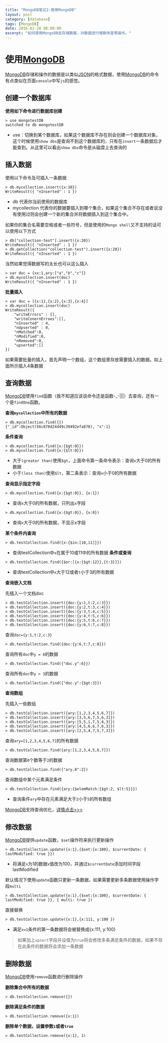```yaml
---
title: "MongoDB笔记2-使用MongoDB"
layout: post
category: [database]
tags: [MongoDB]
date: 2016-02-20 00:00:00
excerpt: "如何使用MongoDB去存储数据，对数据进行增删改查等操作。"
---
```


# 使用[MongoDB]

[MongoDB]存储和操作的数据是以类似[JSON]的格式数据，使用[MongoDB]的命令有点类似在页面`console`中写`js`的感觉。
## 创建一个数据库
__使用如下命令进行数据库创建__

```
> use mongotestDB
switched to db mongotestDB
```
* use：切换到某个数据库，如果这个数据库不存在则会创建一个数据库对象。这个时候使用`show dbs`是查询不到这个数据库的，只有在`insert`一条数据后才能查到。从这里可以看出`show dbs`命令是从磁盘上去查询的

## 插入数据
使用以下命令及可插入一条数据

```
> db.mycollection.insert({x:10})
WriteResult({ "nInserted" : 1 })
```

* db 代表你当前使用的数据库
* mycollection 代表你的数据要插入到哪个集合，如果这个集合不存在或者说没有使用过则会创建一个新的集合并将数据插入到这个集合中。

如果你的集合名需要空格或者一些符号，但是使用的`Mongo shell`又不支持的话可以使用以下方式

```
> db["collection-test"].insert({x:20})
WriteResult({ "nInserted" : 1 })
> db.getCollection("collection-test").insert({x:20})
WriteResult({ "nInserted" : 1 })
```

当然如果觉得数据写的太长也可以这么插入

```
> var doc = {xx:1,ary:["a","b","c"]}
> db.mycollection.insert(doc)
WriteResult({ "nInserted" : 1 })
```

__批量插入__

```
> var doc = [{x:1},{x:2},{x:3},{x:4}]
> db.mycollection.insert(doc)
WriteResult({ 
	"writeErrors" : [],
	"writeConernErroes":[],
	"nInserted" : 4,
	"nUpserted" : 0,
	"nMatched":0,
	"nModified":0,
	"nRemoved":0,
	"upserted":[]
})
```
如果需要批量的插入，首先声明一个数组，这个数组里存放需要插入的数据。如上面所示插入4条数据

## 查询数据

[MongoDB]使用`find`函数（我不知道应该说命令还是函数-_-|||）去查询，还有一个是`findOne`函数。

__查询`mycollection`中所有的数据__

```
> db.mycollection.find({})
{"_id":Object(56c870d24d49c30492efa870), "x":1}
```
__条件查询__

```
> db.mycollection.find({x:{$gt:0}})
> db.mycollection.find({x:{$lt:0}})
```

* 大于`(greater than)`使用`$gt`，上面命令第一条命令表示：查询`x`大于0的所有数据
* 小于`(less than)`使用`$lt`，第二条表示：查询`x`小于0的所有数据

__查询显示指定字段__


```
> db.mycollection.find({x:{$gt:0}}, {x:1})
```
* 查询`x`大于0的所有数据，只列出`x`字段

```
> db.mycollection.find({x:{$gt:0}}, {x:0})
```
* 查询`x`大于0的所有数据，不显示x字段

__某个条件内查询__

```
> db.testCollection.find({x:{$in:[10,11]}})
```
* 查询testCollection中`x`在属于10或11中的所有数据
__条件或查询__

```
> db.testCollection.find({$or:[{x:{$gt:12}},{t:3}]})
```
* 查询testCollection中`x`大于12或者`t`小于3的所有数据

__查询嵌入文档__

先插入一个文档doc

```
> db.testCollection.insert({doc:{y:1,t:2,c:3}})
> db.testCollection.insert({doc:{y:2,t:3,c:4}})
> db.testCollection.insert({doc:{y:3,t:4,c:5}})
> db.testCollection.insert({doc:{y:4,t:5,c:6}})
> db.testCollection.insert({doc:{y:5,t:6,c:7}})
> db.testCollection.insert({doc:{y:6,t:7,c:8}})
```
查询`doc={y:1,t:2,c:3}`

```
> db.testCollection.find({doc:{y:6,t:7,c:8}})
```
查询所有`doc`中`y = 6`的数据

```
> db.testCollection.find({"doc.y":6}})
```
查询所有`doc`中`y > 3`的数据

```
> db.testCollection.find({"doc.y":{$gt:3}})
```

__查询数组__<br>

先插入一些数组

```
> db.testCollection.insert({ary:[1,2,3,4,5,6,7]})
> db.testCollection.insert({ary:[3,5,6,7,5,6,3]})
> db.testCollection.insert({ary:[5,5,1,7,5,4,3]})
> db.testCollection.insert({ary:[4,5,6,6,7,6,3]})
> db.testCollection.insert({ary:[2,5,4,7,5,7,3]})
```

查询`ary=[1,2,3,4,5,6,7]`的所有数据

```
> db.testCollection.find({ary:[1,2,3,4,5,6,7]})
```
查询数据第`0`个数等于`2`的数据

```
> db.testCollection.find({"ary.0":2})
```
查询数组中某个元素满足条件

```
> db.testCollection.find({ary:{$elemMatch:{$gt:2, $lt:5}}})
```
* 查询条件`ary`中存在元素满足大于`2`小于`5`的所有数组

[MongoDB]支持查询优化，[详情点击>>>]

## 修改数据
[MongoDB]提供`update`函数，`$set`操作符来执行更新操作

```
> db.testCollection.update({x:1},{$set:{x:100}, $currentDate: { lastModified: true }})
```
* 将满足`x`为1的数据`x`值改为100，并通过`$currentDate`添加时间字段lastModified

默认情况下使用`update`函数只更新一条数据，如果需要更新多条数据使用操作字段`multi`

```
> db.testCollection.update({x:1},{$set:{x:100}, $currentDate: { lastModified: true }}, { multi: true })
```
直接替换

```
> db.testCollection.update({x:1},{x:111, y:100 })
```
* 满足`x=1`条件的第一条数据将会被替换成{x:111, y:100}

> 如果加上`upsert`字段并设值为`true`将会修改多条满足条件的数据，如果不存在此条件的数据将会添加一条数据

## 删除数据

[MongoDB]使用`remove`函数进行删除操作

__删除集合中所有的数据__

```
> db.testCollection.remove({})
```

__删除满足条件的数据__

```
> db.testCollection.remove({x:1})
```

__删除单个数据，设置参数`1`或者`true`__

```
> db.testCollection.remove({x:1}, 1)
```
[官网]:https://www.mongodb.org
[MongoDB]:https://www.mongodb.org
[下载]:https://www.mongo|||db.org|/||dow||nloads?_ga=1.146306676.1535760226.1455459089#production
[JSON]:https://en.wikipedia.org/wiki/JSON
[详情点击>>>]:https://docs.mongodb.org/manual/core/query-optimization/
